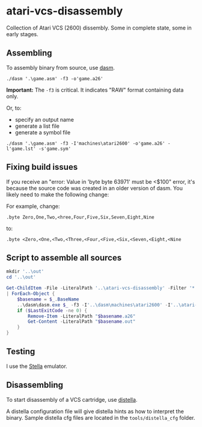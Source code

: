 # atari-vcs-disassembly

Collection of Atari VCS (2600) dissembly. Some in complete state, some in early stages.

## Assembling

To assembly binary from source,  use [dasm](https://dasm-assembler.github.io/).

`./dasm '.\game.asm' -f3 -o'game.a26'`

**Important:** The `-f3` is critical. It indicates "RAW" format containing data only.

Or, to:

* specify an output name
* generate a list file
* generate a symbol file

`./dasm '.\game.asm' -f3 -I'machines\atari2600' -o'game.a26' -l'game.lst' -s'game.sym'`

## Fixing build issues

If you receive an "error: Value in 'byte byte 63971' must be <$100" error, it's because the source code was created in an older version of dasm. You likely need to make the following change:

For example,  change:

```text
.byte Zero,One,Two,<hree,Four,Five,Six,Seven,Eight,Nine
```

to:

```text
.byte <Zero,<One,<Two,<Three,<Four,<Five,<Six,<Seven,<Eight,<Nine
```

## Script to assemble all sources

```PowerShell
mkdir '..\out'
cd '..\out'

Get-ChildItem -File -LiteralPath '..\atari-vcs-disassembly' -Filter '*.asm' `
| ForEach-Object {
    $basename = $_.BaseName
    ..\dasm\dasm.exe $_ -f3 -I'..\dasm\machines\atari2600' -I'..\atari-vcs-disassembly\include' -o"$basename.a26" -l"$basename.lst" -s"$basename.sym" | Out-File -LiteralPath "$basename.out"
    if ($LastExitCode -ne 0) {
        Remove-Item -LiteralPath "$basename.a26"
        Get-Content -LiteralPath "$basename.out"
    }
}
```

## Testing

I use the [Stella](https://stella-emu.github.io/) emulator.

## Disassembling

To start disassembly of a VCS cartridge,  use [distella](https://github.com/johnkharvey/distella).

A distella configuration file will give distella hints as how to interpret the binary.  Sample distella cfg files are located in the `tools/distella_cfg` folder.
